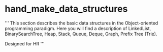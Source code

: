 # hand_make_data_structures
'''
This section describes the basic data structures in the Object-oriented programming paradigm.
Here you will find a description of LinkedList, BinarySearchTree, Heap, Stack, Queue, Deque, Graph, Prefix Tree (Trie).

Designed for HR
'''
